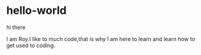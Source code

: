 # hello-world

hi there

I am Roy.I like to much code,that is why I am here to learn
and learn how to get used to coding.
